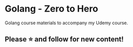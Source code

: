 # Golang - Zero to Hero
Golang course materials to accompany my Udemy course. 

## Please ⭐ and follow for new content! 
